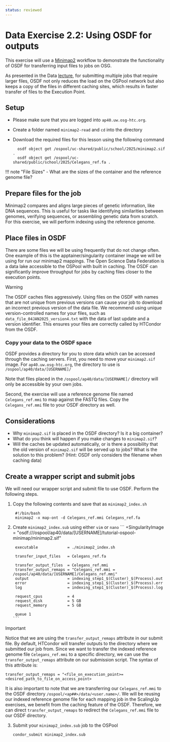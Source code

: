 ```yaml
---
status: reviewed
---
```


Data Exercise 2.2: Using OSDF for outputs
=========================================================
This exercise will use a [Minimap2](https://github.com/lh3/minimap2) workflow to
demonstrate the functionality of OSDF for transferring input files to jobs on OSG.

As presented in the Data [lecture](files/osgus25-data.pdf), for submitting multiple jobs that require larger files, OSDF not only reduces the load on the OSPool network
but also keeps a copy of the files in different caching sites, which results in faster transfer of files to the Execution Point. 


Setup
-----
- Please make sure that you are logged into `ap40.uw.osg-htc.org`.
- Create a folder named `minimap2-read` and `cd` into the directory
- Download the required files for this lesson using the following command

        osdf object get /ospool/uc-shared/public/school/2025/minimap2.sif .
        osdf object get /ospool/uc-shared/public/school/2025/Celegans_ref.fa .

!!! note "File Sizes"
    - What are the sizes of the container and the reference genome file?


Prepare files for the job
--------------------------------
Minimap2 compares and aligns large pieces of genetic information, like DNA sequences. This is useful for tasks like identifying similarities between genomes, verifying sequences, or assembling genetic data from scratch. For this exercise, we will perform indexing using the reference genome.


Place files in OSDF
--------------------------------

There are some files we will be using frequently that do not change often. One example of this is the apptainer/singularity container image we will be using for run our minimap2 mappings. The Open Science Data Federation is a data lake accessible to the OSPool with built in caching. The OSDF can significantly improve throughput for jobs by caching files closer to the execution points. 

>[!WARNING]
> The OSDF caches files aggressively. Using files on the OSDF with names that are not unique from previous versions can cause your job to download an incorrect previous version of the data file. We recommend using unique version-controlled names for your files, such as `data_file_04JAN2025_version4.txt` with the data of last update and a version identifier. This ensures your files are correctly called by HTCondor from the OSDF. 

### Copy your data to the OSDF space

OSDF provides a directory for you to store data which can be accessed through the caching servers.
First, you need to move your `minimap2.sif` image. For `ap40.uw.osg-htc.org`, the directory
to use is `/ospool/ap40/data/[USERNAME]/`

Note that files placed in the `/ospool/ap40/data/[USERNAME]/` directory will only be accessible
by your own jobs.

Second, the exercise will use a reference genome file named `Celegans_ref.mmi` to map against the FASTQ files. Copy the `Celegans_ref.mmi` file to your OSDF directory as well.

Considerations
--------------
- Why `minimap2.sif` is placed in the OSDF directory? Is it a big container?
- What do you think will happen if you make changes to `minimap2.sif`?
- Will the caches be updated automatically, or is there a possibility that the old version of `minimap2.sif` will be served up to jobs? What is the solution to this problem?
   (Hint: OSDF only considers the filename when caching data)

Create a wrapper script and submit jobs 
---------------------------------------

We will need our wrapper script and submit file to use OSDF. Perform the following steps.

1. Copy the following contents and save that as `minimap2_index.sh`

        #!/bin/bash
        minimap2 -x map-ont -d Celegans_ref.mmi Celegans_ref.fa

2. Create `minimap2_index.sub` using either `vim` or `nano`
        ```
        +SingularityImage      = "osdf:///ospool/ap40/data/[USERNAME]/tutorial-ospool-minimap/minimap2.sif"
    
        executable             = ./minimap2_index.sh
        
        transfer_input_files   = Celegans_ref.fa
    
        transfer_output_files  = Celegans_ref.mmi 
        transfer_output_remaps = "Celegans_ref.mmi = /ospool/ap40/data/[USERNAME]/Celegans_ref.mmi"
        output                 = indexing_step1_$(Cluster)_$(Process).out
        error                  = indexing_step1_$(Cluster)_$(Process).err
        log                    = indexing_step1_$(Cluster)_$(Process).log
        
        request_cpus           = 4
        request_disk           = 5 GB
        request_memory         = 5 GB 
        
        queue 1
       ```
> [!IMPORTANT]  
> Notice that we are using the `transfer_output_remaps` attribute in our submit file. By default, HTCondor will transfer outputs to the directory where we submitted our job from. Since we want to transfer the indexed reference genome file `Celegans_ref.mmi` to a specific directory, we can use the `transfer_output_remaps` attribute on our submission script. The syntax of this attribute is:
>  
>   ```transfer_output_remaps = "<file_on_execution_point>=<desired_path_to_file_on_access_point>``` 
>  
> It is also important to note that we are transferring our `Celegans_ref.mmi` to the OSDF directory `/ospool/<ap##>/data/<user.name>/`. We will be reusing our indexed reference genome file for each mapping job in the ScalingUp exercises, we benefit from the caching feature of the OSDF. Therefore, we can direct `transfer_output_remaps` to redirect the `Celegans_ref.mmi` file to our OSDF directory.

   3. Submit your `minimap2_index.sub` job to the OSPool
       ```
      condor_submit minimap2_index.sub
      ```



